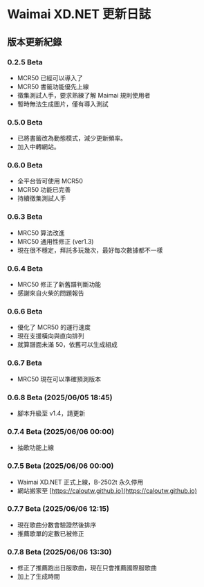 # Waimai XD.NET 更新日誌

## 版本更新紀錄

### 0.2.5 Beta
- MCR50 已經可以導入了
- MCR50 書籤功能優先上線
- 徵集測試人手，要求熟練了解 Maimai 規則使用者
- 暫時無法生成圖片，僅有導入測試

### 0.5.0 Beta
- 已將書籤改為動態模式，減少更新頻率。
- 加入中轉網站。

### 0.6.0 Beta
- 全平台皆可使用 MCR50
- MCR50 功能已完善
- 持續徵集測試人手

### 0.6.3 Beta
- MRC50 算法改進
- MRC50 通用性修正 (ver1.3)
- 現在很不穩定，拜託多玩幾次，最好每次數據都不一樣

### 0.6.4 Beta
- MRC50 修正了新舊譜判斷功能
- 感謝來自火柴的問題報告

### 0.6.6 Beta
- 優化了 MCR50 的運行速度
- 現在支援橫向與直向排列
- 就算譜面未滿 50，依舊可以生成組成

### 0.6.7 Beta
- MRC50 現在可以準確預測版本

### 0.6.8 Beta (2025/06/05 18:45)
- 腳本升級至 v1.4，請更新

### 0.7.4 Beta (2025/06/06 00:00)
- 抽歌功能上線

### 0.7.5 Beta (2025/06/06 00:00)
- Waimai XD.NET 正式上線，B-2502t 永久停用
- 網站搬家至 [https://caloutw.github.io](https://caloutw.github.io)

### 0.7.7 Beta (2025/06/06 12:15)
- 現在歌曲分數會驗證然後排序
- 推薦歌單的定數已被修正

### 0.7.8 Beta (2025/06/06 13:30)
- 修正了推薦跑出日服歌曲，現在只會推薦國際服歌曲
- 加上了生成時間
